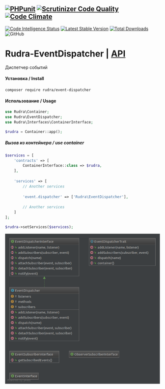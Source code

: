 [![PHPunit](https://github.com/Jagepard/Rudra-EventDispatcher/actions/workflows/php.yml/badge.svg)](https://github.com/Jagepard/Rudra-EventDispatcher/actions/workflows/php.yml)
[![Scrutinizer Code Quality](https://scrutinizer-ci.com/g/Jagepard/Rudra-EventDispatcher/badges/quality-score.png?b=master)](https://scrutinizer-ci.com/g/Jagepard/Rudra-EventDispatcher/?branch=master)
[![Code Climate](https://codeclimate.com/github/Jagepard/Rudra-EventDispatcher/badges/gpa.svg)](https://codeclimate.com/github/Jagepard/Rudra-EventDispatcher)
-----
[![Code Intelligence Status](https://scrutinizer-ci.com/g/Jagepard/Rudra-EventDispatcher/badges/code-intelligence.svg?b=master)](https://scrutinizer-ci.com/code-intelligence)
[![Latest Stable Version](https://poser.pugx.org/rudra/event-dispatcher/v/stable)](https://packagist.org/packages/rudra/event-dispatcher)
[![Total Downloads](https://poser.pugx.org/rudra/event-dispatcher/downloads)](https://packagist.org/packages/rudra/event-dispatcher)
![GitHub](https://img.shields.io/github/license/jagepard/Rudra-EventDispatcher.svg) 


# Rudra-EventDispatcher | [API](https://github.com/Jagepard/Rudra-EventDispatcher/blob/master/docs.md "Documentation API")
Диспетчер событий

#### Установка / Install
```composer require rudra/event-dispatcher```
#### Использование / Usage
```php
use Rudra\Container;
use Rudra\EventDispatcher;
use Rudra\Interfaces\ContainerInterface;
```
```php
$rudra = Container::app();
```
##### Вызов из контейнера / use container
```php
$services = [
    'contracts' => [
        ContainerInterface::class => $rudra,
    ],
    
    'services' => [
        // Another services
        
        'event.dispatcher' => ['Rudra\EventDispatcher'],
        
        // Another services
    ]
];
```
```php
$rudra->setServices($services); 
```
![Rudra-EventDispatcher](https://github.com/Jagepard/Rudra-EventDispatcher/blob/master/UML.png)
